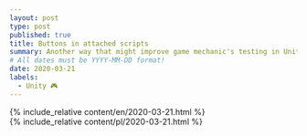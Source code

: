 ```yaml
---
layout: post
type: post
published: true
title: Buttons in attached scripts
summary: Another way that might improve game mechanic's testing in Unity - programmable buttons rendered in attached scripts that will be available through the Inspector. It did help me with Project Zero development. Here you will find reference to simple, ready solution, provided by one of the GitHub users.
# All dates must be YYYY-MM-DD format!
date: 2020-03-21
labels:
  - Unity 🎮
---
```


<div class="ui top attached tabular menu">
  <span class="iconify icon-30" data-icon="pixelarticons:code" style="color: white; margin: auto 15px;"></span>

<a class="item active" data-tab="first"><span class="iconify icon-20" data-icon="twemoji:flag-england"></span></a>
<a class="item" data-tab="second"><span class="iconify icon-20" data-icon="emojione-v1:flag-for-poland"></span></a>

</div>

<!--
****************************************
ENGLISH TAB
****************************************
-->
<div class="ui bottom attached tab segment active mb-5 post-padding" data-tab="first">
  {% include_relative content/en/2020-03-21.html %}
</div>

<!--
****************************************
POLISH TAB
****************************************
-->
<div class="ui bottom attached tab segment mb-5 post-padding" data-tab="second">
  {% include_relative content/pl/2020-03-21.html %}
</div>
